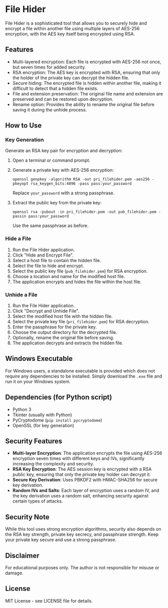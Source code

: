 # File Hider

File Hider is a sophisticated tool that allows you to securely hide and encrypt a file within another file using multiple layers of AES-256 encryption, with the AES key itself being encrypted using RSA.

## Features

- Multi-layered encryption: Each file is encrypted with AES-256 not once, but seven times for added security.
- RSA encryption: The AES key is encrypted with RSA, ensuring that only the holder of the private key can decrypt the hidden file.
- Secure hiding: The encrypted file is hidden within another file, making it difficult to detect that a hidden file exists.
- File and extension preservation: The original file name and extension are preserved and can be restored upon decryption.
- Rename option: Provides the ability to rename the original file before saving it during the unhide process.

## How to Use

### Key Generation

Generate an RSA key pair for encryption and decryption:

1. Open a terminal or command prompt.
2. Generate a private key with AES-256 encryption:

   `openssl genpkey -algorithm RSA -out pri_filehider.pem -aes256 -pkeyopt rsa_keygen_bits:4096 -pass pass:your_password`

   Replace `your_password` with a strong passphrase.

3. Extract the public key from the private key:

   `openssl rsa -pubout -in pri_filehider.pem -out pub_filehider.pem -passin pass:your_password`

   Use the same passphrase as before.

### Hide a File

1. Run the File Hider application.
2. Click "Hide and Encrypt File".
3. Select a host file to contain the hidden file.
4. Select the file to hide and encrypt.
5. Select the public key file (`pub_filehider.pem`) for RSA encryption.
6. Choose a location and name for the modified host file.
7. The application encrypts and hides the file within the host file.

### Unhide a File

1. Run the File Hider application.
2. Click "Decrypt and Unhide File".
3. Select the modified host file with the hidden file.
4. Select the private key file (`pri_filehider.pem`) for RSA decryption.
5. Enter the passphrase for the private key.
6. Choose the output directory for the decrypted file.
7. Optionally, rename the original file before saving.
8. The application decrypts and extracts the hidden file.

## Windows Executable

For Windows users, a standalone executable is provided which does not require any dependencies to be installed. Simply download the `.exe` file and run it on your Windows system.

## Dependencies (for Python script)

- Python 3
- Tkinter (usually with Python)
- PyCryptodome (`pip install pycryptodome`)
- OpenSSL (for key generation)

## Security Features

- **Multi-layer Encryption**: The application encrypts the file using AES-256 encryption seven times with different keys and IVs, significantly increasing the complexity and security.
- **RSA Key Encryption**: The AES session key is encrypted with a RSA public key, ensuring that only the private key holder can decrypt it.
- **Secure Key Derivation**: Uses PBKDF2 with HMAC-SHA256 for secure key derivation.
- **Random IVs and Salts**: Each layer of encryption uses a random IV, and the key derivation uses a random salt, enhancing security against certain types of attacks.

## Security Note

While this tool uses strong encryption algorithms, security also depends on the RSA key strength, private key secrecy, and passphrase strength. Keep your private key secure and use a strong passphrase.

## Disclaimer

For educational purposes only. The author is not responsible for misuse or damage.

## License

MIT License - see LICENSE file for details.
